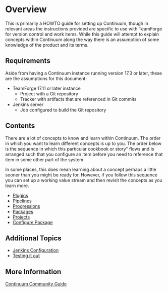 Overview
========

This is primarily a HOWTO guide for setting up Continuum, though in relevant
areas the instructions provided are specific to use with TeamForge for
version control and work items.  While this guide will attempt to explain
concepts within Continuum along the way there is an assumption of some
knowledge of the product and its terms. 

Requirements
------------

Aside from having a Continuum instance running version 17.3 or later, these are
the assumptions for this document:

* TeamForge 17.11 or later instance
  * Project with a Git repository
  * Tracker with artifacts that are referenced in Git commits
* Jenkins server
  * Job configured to build the Git repository

Contents
--------

There are a lot of concepts to know and learn within Continuum.  The order in
which you want to learn different concepts is up to you. The order below is the
sequence in which this particular cookbook or story" flows and is arranged such
that you configure an item before you need to reference that item in some other
part of the system.

In some places, this does mean learning about a concept perhaps a little sooner
than you might be ready for. However, if you follow this sequence you can set
up a working value stream and then revisit the concepts as you learn more.

* [Plugins](guide/PLUGINS.md "Plugins")
* [Pipelines](guide/PIPELINES.md "Pipelines")
* [Progressions](guide/PROGRESSIONS.md "Progressions")
* [Packages](guide/PACKAGES.md "Packages")
* [Projects](guide/PROJECTS.md "Projects")
* [Configure Package](guide/PROJECT-PACKAGE.md "Configure Package")

Additional Topics
-----------------

* [Jenkins Configuration](guide/JENKINS.md "Jenkins")
* [Testing it out](guide/TESTING.md "Testing")



More Information
----------------

[Continuum Community Guide](https://community.versionone.com/VersionOne_Continuum "VersionOne Continuum")


